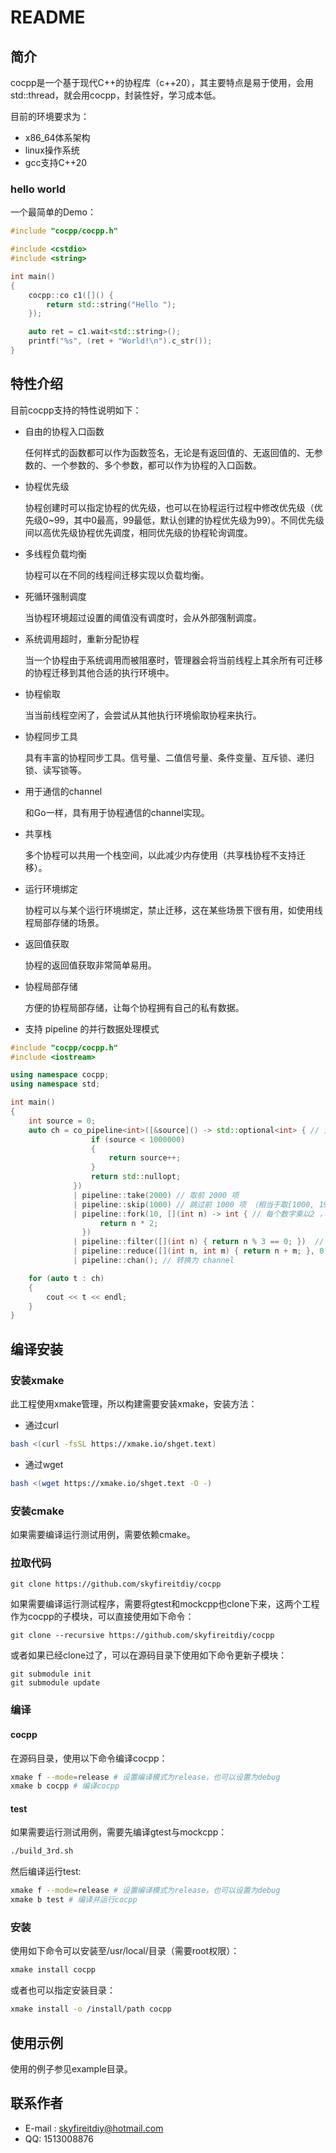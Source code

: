 # README

## 简介

cocpp是一个基于现代C++的协程库（c++20），其主要特点是易于使用，会用std::thread，就会用cocpp，封装性好，学习成本低。

目前的环境要求为：

- x86_64体系架构
- linux操作系统
- gcc支持C++20

### hello world

一个最简单的Demo：

```C++
#include "cocpp/cocpp.h"

#include <cstdio>
#include <string>

int main()
{
    cocpp::co c1([]() {
        return std::string("Hello ");
    });

    auto ret = c1.wait<std::string>();
    printf("%s", (ret + "World!\n").c_str());
}
```


## 特性介绍

目前cocpp支持的特性说明如下：

- 自由的协程入口函数

	任何样式的函数都可以作为函数签名，无论是有返回值的、无返回值的、无参数的、一个参数的、多个参数，都可以作为协程的入口函数。
- 协程优先级

	协程创建时可以指定协程的优先级，也可以在协程运行过程中修改优先级（优先级0~99，其中0最高，99最低，默认创建的协程优先级为99）。不同优先级间以高优先级协程优先调度，相同优先级的协程轮询调度。
- 多线程负载均衡

	协程可以在不同的线程间迁移实现以负载均衡。
- 死循环强制调度

	当协程环境超过设置的阈值没有调度时，会从外部强制调度。
- 系统调用超时，重新分配协程

	当一个协程由于系统调用而被阻塞时，管理器会将当前线程上其余所有可迁移的协程迁移到其他合适的执行环境中。
- 协程偷取

	当当前线程空闲了，会尝试从其他执行环境偷取协程来执行。
- 协程同步工具

	具有丰富的协程同步工具。信号量、二值信号量、条件变量、互斥锁、递归锁、读写锁等。
- 用于通信的channel

	和Go一样，具有用于协程通信的channel实现。

- 共享栈

	多个协程可以共用一个栈空间，以此减少内存使用（共享栈协程不支持迁移）。
- 运行环境绑定

	协程可以与某个运行环境绑定，禁止迁移，这在某些场景下很有用，如使用线程局部存储的场景。
- 返回值获取

	协程的返回值获取非常简单易用。
- 协程局部存储

	方便的协程局部存储，让每个协程拥有自己的私有数据。

- 支持 pipeline 的并行数据处理模式

```cpp
#include "cocpp/cocpp.h"
#include <iostream>

using namespace cocpp;
using namespace std;

int main()
{
    int source = 0;
    auto ch = co_pipeline<int>([&source]() -> std::optional<int> { // 生成[0, 1000000) 序列
                  if (source < 1000000)
                  {
                      return source++;
                  }
                  return std::nullopt;
              })
              | pipeline::take(2000) // 取前 2000 项
              | pipeline::skip(1000) // 跳过前 1000 项 （相当于取[1000, 1999)）
              | pipeline::fork(10, [](int n) -> int { // 每个数字乘以2 ，10个协程同时计算
                    return n * 2;
                })
              | pipeline::filter([](int n) { return n % 3 == 0; })  // 过滤出 3 的倍数
              | pipeline::reduce([](int n, int m) { return n + m; }, 0) // 求和
              | pipeline::chan(); // 转换为 channel

    for (auto t : ch)
    {
        cout << t << endl;
    }
}
```

## 编译安装

### 安装xmake

此工程使用xmake管理，所以构建需要安装xmake，安装方法：

- 通过curl

```Bash
bash <(curl -fsSL https://xmake.io/shget.text)
```


- 通过wget

```Bash
bash <(wget https://xmake.io/shget.text -O -)
```


### 安装cmake

如果需要编译运行测试用例，需要依赖cmake。

### 拉取代码

```Git
git clone https://github.com/skyfireitdiy/cocpp
```


如果需要编译运行测试程序，需要将gtest和mockcpp也clone下来，这两个工程作为cocpp的子模块，可以直接使用如下命令：

```Git
git clone --recursive https://github.com/skyfireitdiy/cocpp
```


或者如果已经clone过了，可以在源码目录下使用如下命令更新子模块：

```Git
git submodule init
git submodule update
```


### 编译

#### cocpp

在源码目录，使用以下命令编译cocpp：

```Bash
xmake f --mode=release # 设置编译模式为release，也可以设置为debug
xmake b cocpp # 编译cocpp
```

#### test

如果需要运行测试用例，需要先编译gtest与mockcpp：

```Bash
./build_3rd.sh
```


然后编译运行test:

```Bash
xmake f --mode=release # 设置编译模式为release，也可以设置为debug
xmake b test # 编译并运行cocpp
```


### 安装

使用如下命令可以安装至/usr/local/目录（需要root权限）：

```Bash
xmake install cocpp
```


或者也可以指定安装目录：

```Bash
xmake install -o /install/path cocpp
```


## 使用示例

使用的例子参见example目录。

## 联系作者

- E-mail : skyfireitdiy@hotmail.com
- QQ: 1513008876
